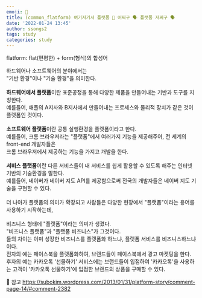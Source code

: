 ```yaml
---
emoji: 🦠
title: (common_flatform) 여기저기서 플랫폼 👥 어쩌구 🗣 플랫폼 저쩌구 🗣
date: '2022-01-24 13:45'
author: ssongs2
tags: study
categories: study
---
```


flatform: flat(편평한) + form(형식)의 합성어  

하드웨어나 소프트웨어의 분야에서는  
"기반 환경"이나 "기술 환경"을 의미한다.  
<br />
**하드웨어에서 플랫폼**이란 표준공정을 통해 다양한 제품을 만들어내는 기반과 도구를 지칭한다.  
예를들어, 애플의 A지사와 B지사에서 만들어내는 프로세스와 물리적 장치가 같은 것이 플랫폼인 것이다.  
<br />
**소프트웨어 플랫폼**이란 공통 실행환경을 플랫폼이라고 한다.  
예를들어, 크롬 브라우저라는 "플랫폼"에서 여러가지 기능을 제공해주어, 전 세계의 front-end 개발자들은   
크롬 브라우저에서 제공하는 기능을 가지고 개발을 한다.  
<br />
**서비스 플랫폼**이란 다른 서비스들이 내 서비스를 쉽게 활용할 수 있도록 해주는 인터넷 기반의 기술환경을 말한다.  
예를들어, 네이버가 네이버 지도 API를 제공함으로써 전국의 개발자들은 네이버 지도 기술을 구현할 수 있다.  
<br />
더 나아가 플랫폼의 의미가 확장되고 사람들은 다양한 현장에서 "플랫폼"이라는 용어를 사용하기 시작하는데,  
<br />
비즈니스 형태에 "플랫폼"이라는 의미가 생겼다.  
"비즈니스 플랫폼"과 "플랫폼 비즈니스"가 그것이다.  
둘의 차이는 이미 성장한 비즈니스를 플랫폼화 하느냐, 플랫폼 서비스를 비즈니스하느냐이다.  
전자의 예는 페이스북을 플랫폼화하여, 브랜드들이 페이스북에서 광고 마켓팅을 한다.  
후자의 예는 카카오톡 '선물하기' 서비스에는 브랜드들이 입점하여 '카카오톡'을 사용하는 고객이 
'카카오톡 선물하기'에 입점한 브랜드의 상품을 구매할 수 있다.  

📖 참고
https://subokim.wordpress.com/2013/01/31/platform-story/comment-page-14/#comment-2382